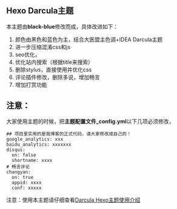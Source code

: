## Hexo Darcula主题
本主题由**black-blue**修改而成，具体改进如下：
1. 颜色由黑色和蓝色为主，结合大医盟主色调+IDEA Darcula主题
2. 进一步压缩混淆css和js
3. seo优化，
4. 优化站内搜索（根据title来搜索）
5. 删除stylus，直接使用并优化css
6. 评论插件修改，删除多说，增加畅言
7. 增加打赏功能

## 注意：
大家使用主题的时候，把**主题配置文件_config.yml**以下几项必须修改，
```
## 项目里实用的是我博客的正式代码，请大家修改成自己的！
google_analytics: xxx
baidu_analytics: xxxxxxx
disqus:
  on: false
  shortname: xxxx
# 畅言评论
changyan:
  on: true
  appid: xxxx
  conf: xxxxx

```
注意：使用本主题请仔细查看[Darcula Hexo主题使用介绍](https://andy-huaan.github.io/2016/07/17/hexo-AndyDarcula-config/)

